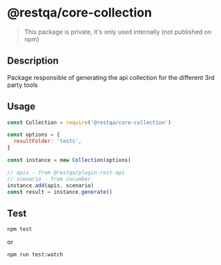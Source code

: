 # @restqa/core-collection

> This package is private, it's only used internally (not published on npm)

## Description

Package responsible of generating the api collection for the different 3rd party tools

## Usage

```js
const Collection = require('@restqa/core-collection')

const options = {
  resultFolder: 'tests',
}

const instance = new Collection(options)

// apis - from @restqa/plugin-rest-api
// scenario - from cucumber
instance.add(apis, scenario)
const result = instance.generate()
```

## Test

```
npm test
```

or 

```
npm run test:watch
```


